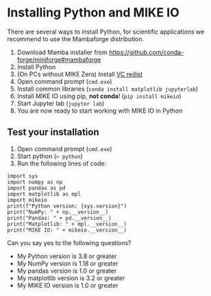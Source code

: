 # Installing Python and MIKE IO

There are several ways to install Python, for scientific applications we recommend to use the Mambaforge distribution.

1. Download Mamba installer from <https://github.com/conda-forge/miniforge#mambaforge>
2. Install Python
3. (On PCs without MIKE Zero) Install [VC redist](https://aka.ms/vs/16/release/vc_redist.x64.exe)
4. Open command prompt (`cmd.exe`)
5. Install common libraries (`conda install matplotlib jupyterlab`)
6. Install MIKE IO using pip, **not conda**! (`pip install mikeio`)
7. Start Jupyter lab (`jupyter lab`)
8. You are now ready to start working with MIKE IO in Python

## Test your installation

1. Open command prompt (`cmd.exe`)
2. Start python (`> python`) 
3. Run the following lines of code:

```
import sys
import numpy as np
import pandas as pd
import matplotlib as mpl
import mikeio
print(f"Python version: {sys.version}")
print("NumPy: " + np.__version__)
print("Pandas: " + pd.__version__)
print("Matplotlib: " + mpl.__version__)
print("MIKE IO: " + mikeio.__version__)
```

Can you say yes to the following questions? 

* My Python version is 3.8 or greater
* My NumPy version is 1.18 or greater
* My pandas version is 1.0 or greater
* My matplotlib version is 3.2 or greater
* My MIKE IO version is 1.0 or greater
